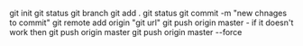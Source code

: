 git init
git status
git branch
git add .
git status
git commit -m "new chnages to commit"
git remote add origin "git url"
git push origin master - if it doesn't work then git push origin master git push origin master --force
